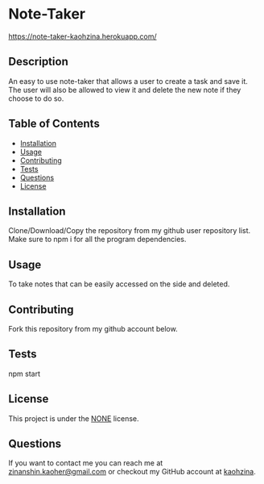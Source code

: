 # Note-Taker 
 https://note-taker-kaohzina.herokuapp.com/
## Description
An easy to use note-taker that allows a user to create a task and save it. The user will also be allowed to view it and delete the new note if they choose to do so.

## Table of Contents
* [Installation](#installation)
* [Usage](#usage)
* [Contributing](#contributing)
* [Tests](#tests)
* [Questions](#questions)
* [License](#license)   

## Installation
Clone/Download/Copy the repository from my github user repository list. Make sure to npm i for all the program dependencies.

## Usage
To take notes that can be easily accessed on the side and deleted.

## Contributing
Fork this repository from my github account below.

## Tests
npm start

## License
This project is under the [NONE](https://opensource.org/licenses/NONE) license.

## Questions
If you want to contact me you can reach me at zinanshin.kaoher@gmail.com or checkout my GitHub account at [kaohzina](https://github.com/kaohzina).
